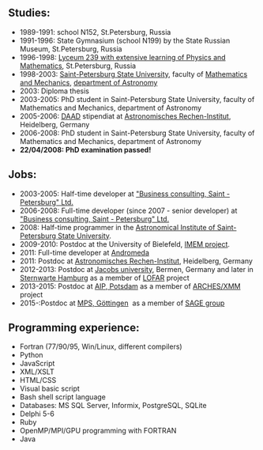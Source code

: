 Studies:
--------

-   1989-1991: school N152, St.Petersburg, Russia
-   1991-1996: State Gymnasium (school N199) by the State Russian
    Museum, St.Petersburg, Russia
-   1996-1998: [Lyceum 239 with extensive learning of Physics and
    Mathematics], St.Petersburg, Russia
-   1998-2003: [Saint-Petersburg State University], faculty of
    [Mathematics and Mechanics], [department of Astronomy]
-   2003: Diploma thesis
-   2003-2005: PhD student in Saint-Petersburg State University, faculty
    of Mathematics and Mechanics, department of Astronomy
-   2005-2006: [DAAD] stipendiat at [Astronomisches Rechen-Institut],
    Heidelberg, Germany
-   2006-2008: PhD student in Saint-Petersburg State University, faculty
    of Mathematics and Mechanics, department of Astronomy
-   **22/04/2008: PhD examination passed!**

Jobs:
-----

-   2003-2005: Half-time developer at ["Business consulting, Saint -
    Petersburg" Ltd.]
-   2006-2008: Full-time developer (since 2007 - senior developer) at
    ["Business consulting, Saint - Petersburg" Ltd.]
-   2008: Half-time programmer in the [Astronomical Institute of
    Saint-Petersburg State University][department of Astronomy].
-   2009-2010: Postdoc at the University of Bielefeld, [IMEM project].
-   2011: Full-time developer at [Andromeda]
-   2011: Postdoc at [Astronomisches Rechen-Institut], Heidelberg,
    Germany
-   2012-2013: Postdoc at [Jacobs university], Bermen, Germany and later
    in [Sternwarte Hamburg] as a member of [LOFAR] project
-   2013-2015: Postdoc at [AIP, Potsdam] as a member of [ARCHES/XMM]
    project
-   2015-:Postdoc at [MPS, Göttingen]  as a member of [SAGE group]

Programming experience:
-----------------------

-   Fortran (77/90/95, Win/Linux, different compilers)
-   Python
-   JavaScript
-   XML/XSLT
-   HTML/CSS
-   Visual basic script
-   Bash shell script language
-   Databases: MS SQL Server, Informix, PostgreSQL, SQLite
-   Delphi 5-6
-   Ruby
-   OpenMP/MPI/GPU programming with FORTRAN
-   Java

  [Lyceum 239 with extensive learning of Physics and Mathematics]: http://www.sch239.spb.ru:8001/
  [Saint-Petersburg State University]: http://www.spbu.ru
  [Mathematics and Mechanics]: http://www.math.spbu.ru
  [department of Astronomy]: http://www.astro.spbu.ru
  [DAAD]: http://www.daad.de
  [Astronomisches Rechen-Institut]: http://www.ari.uni-heidelberg.de
  ["Business consulting, Saint - Petersburg" Ltd.]: http://www.decosp.spb.ru
  [IMEM project]: http://amints.wordpress.com/my-software-products/imem/
    "IMEM project"
  [Andromeda]: http://online.andromeda.ru/login/
  [Jacobs university]: www.jacobs-university.de/
  [Sternwarte Hamburg]: http://www.hs.uni-hamburg.de/
  [LOFAR]: http://www.lofar.org/ "LOFAR"
  [AIP, Potsdam]: www.aip.de
  [ARCHES/XMM]: http://www.arches-fp7.eu/ "ARCHES/XMM"
  [MPS, Göttingen]: http://www.mps.mpg.de
  [SAGE group]: http://www.mps.mpg.de/3163012/Das-Alter-von-Sternen
